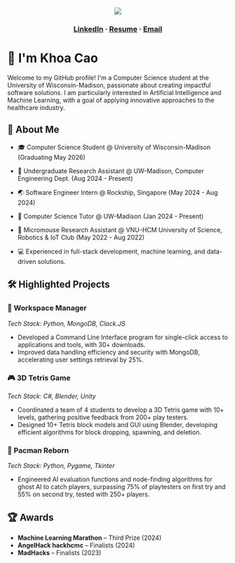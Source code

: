 <h1 align="center"><img src="https://readme-typing-svg.demolab.com?font=Quicksand&weight=600&size=45&duration=3000&color=00F7BC&center=true&vCenter=true&width=500&lines=Hello%2C+I'm+Khoa+Cao%F0%9F%91%8B!"/></a></h1>

<h3 align="center" style="margin-bottom: 12px;">
  <a href="https://www.linkedin.com/in/khoacao2k4/" target="_blank">LinkedIn</a> · <a href="https://drive.google.com/file/d/1t59xkC1-a9wi2WVEYsDOUvJTa3j6e9iX/view?usp=sharing">Resume</a> · <a href="mailto:cqnhatkhoa@gmail.com">Email</a>  
</h3>

# 👋 I'm Khoa Cao  

Welcome to my GitHub profile! I'm a Computer Science student at the University of Wisconsin-Madison, passionate about creating impactful software solutions. I am particularly interested in Artificial Intelligence and Machine Learning, with a goal of applying innovative approaches to the healthcare industry. 

## 🚀 About Me
* 🎓 Computer Science Student @ University of Wisconsin-Madison (Graduating May 2026)
* 🔬 Undergraduate Research Assistant @ UW-Madison, Computer Engineering Dept. (Aug 2024 - Present)
* 🌏 Software Engineer Intern @ Rockship, Singapore (May 2024 - Aug 2024)
* 📘 Computer Science Tutor @ UW-Madison (Jan 2024 - Present)
* 🤖 Micromouse Research Assistant @ VNU-HCM University of Science, Robotics & IoT Club (May 2022 - Aug 2022)

* 💻 Experienced in full-stack development, machine learning, and data-driven solutions.

## 🛠️ Highlighted Projects

### 🚀 Workspace Manager
*Tech Stack: Python, MongoDB, Clack.JS*  
* Developed a Command Line Interface program for single-click access to applications and tools, with 30+ downloads.
* Improved data handling efficiency and security with MongoDB, accelerating user settings retrieval by 25%.

### 🎮 3D Tetris Game
*Tech Stack: C#, Blender, Unity*  
* Coordinated a team of 4 students to develop a 3D Tetris game with 10+ levels, gathering positive feedback from 200+ play testers.
* Designed 10+ Tetris block models and GUI using Blender, developing efficient algorithms for block dropping, spawning, and deletion.

### 👻 Pacman Reborn
*Tech Stack: Python, Pygame, Tkinter*  
* Engineered AI evaluation functions and node-finding algorithms for ghost AI to catch players, surpassing 75% of playtesters on first try and 55% on second try, tested with 250+ players.

## 🏆 Awards
* **Machine Learning Marathon** – Third Prize (2024)
* **AngelHack hackhcmc** – Finalists (2024)
* **MadHacks** – Finalists (2023)  
